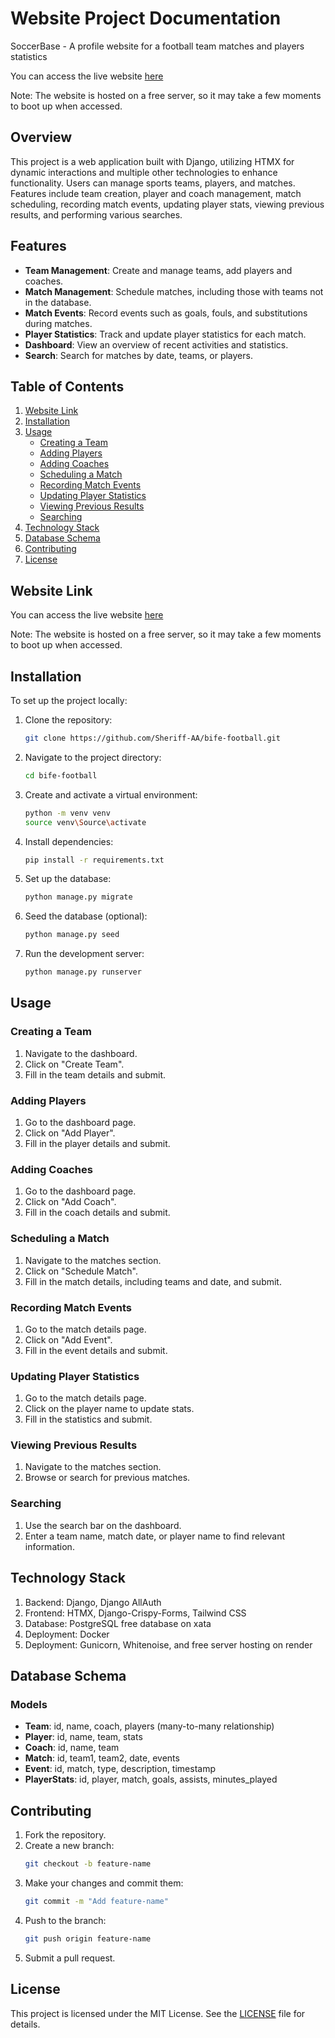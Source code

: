 # Website Project Documentation
SoccerBase - A profile website for a football team matches and players statistics

You can access the live website [here](https://soccerbase.onrender.com/)

Note: The website is hosted on a free server, so it may take a few moments to boot up when accessed.

## Overview

This project is a web application built with Django, utilizing HTMX for dynamic interactions and multiple other technologies to enhance functionality. Users can manage sports teams, players, and matches. Features include team creation, player and coach management, match scheduling, recording match events, updating player stats, viewing previous results, and performing various searches.

## Features

- **Team Management**: Create and manage teams, add players and coaches.
- **Match Management**: Schedule matches, including those with teams not in the database.
- **Match Events**: Record events such as goals, fouls, and substitutions during matches.
- **Player Statistics**: Track and update player statistics for each match.
- **Dashboard**: View an overview of recent activities and statistics.
- **Search**: Search for matches by date, teams, or players.

## Table of Contents

1. [Website Link](#website-link)
1. [Installation](#installation)
2. [Usage](#usage)
   - [Creating a Team](#creating-a-team)
   - [Adding Players](#adding-players)
   - [Adding Coaches](#adding-coaches)
   - [Scheduling a Match](#scheduling-a-match)
   - [Recording Match Events](#recording-match-events)
   - [Updating Player Statistics](#updating-player-statistics)
   - [Viewing Previous Results](#viewing-previous-results)
   - [Searching](#searching)
3. [Technology Stack](#technology-stack)
4. [Database Schema](#database-schema)
5. [Contributing](#contributing)
6. [License](#license)

## Website Link
You can access the live website [here](https://soccerbase.onrender.com/)

Note: The website is hosted on a free server, so it may take a few moments to boot up when accessed.

## Installation

To set up the project locally:

1. Clone the repository:
   ```sh
   git clone https://github.com/Sheriff-AA/bife-football.git
   ```
2. Navigate to the project directory:
   ```sh
   cd bife-football
   ```
3. Create and activate a virtual environment:
   ```sh
   python -m venv venv
   source venv\Source\activate
   ```
4. Install dependencies:
   ```sh
   pip install -r requirements.txt
   ```
5. Set up the database:
   ```sh
   python manage.py migrate
   ```
6. Seed the database (optional):
   ```sh
   python manage.py seed
   ```
7. Run the development server:
   ```sh
   python manage.py runserver
   ```

## Usage

### Creating a Team
1. Navigate to the dashboard.
2. Click on "Create Team".
3. Fill in the team details and submit.

### Adding Players
1. Go to the dashboard page.
2. Click on "Add Player".
3. Fill in the player details and submit.

### Adding Coaches
1. Go to the dashboard page.
2. Click on "Add Coach".
3. Fill in the coach details and submit.

### Scheduling a Match
1. Navigate to the matches section.
2. Click on "Schedule Match".
3. Fill in the match details, including teams and date, and submit.

### Recording Match Events
1. Go to the match details page.
2. Click on "Add Event".
3. Fill in the event details and submit.

### Updating Player Statistics
1. Go to the match details page.
2. Click on the player name to update stats.
3. Fill in the statistics and submit.

### Viewing Previous Results
1. Navigate to the matches section.
2. Browse or search for previous matches.

### Searching
1. Use the search bar on the dashboard.
2. Enter a team name, match date, or player name to find relevant information.

## Technology Stack
1. Backend: Django, Django AllAuth
2. Frontend: HTMX, Django-Crispy-Forms, Tailwind CSS
3. Database: PostgreSQL free database on xata
4. Deployment: Docker
5. Deployment: Gunicorn, Whitenoise, and free server hosting on render

## Database Schema

### Models
- **Team**: id, name, coach, players (many-to-many relationship)
- **Player**: id, name, team, stats
- **Coach**: id, name, team
- **Match**: id, team1, team2, date, events
- **Event**: id, match, type, description, timestamp
- **PlayerStats**: id, player, match, goals, assists, minutes_played

## Contributing

1. Fork the repository.
2. Create a new branch:
   ```sh
   git checkout -b feature-name
   ```
3. Make your changes and commit them:
   ```sh
   git commit -m "Add feature-name"
   ```
4. Push to the branch:
   ```sh
   git push origin feature-name
   ```
5. Submit a pull request.

## License

This project is licensed under the MIT License. See the [LICENSE](LICENSE) file for details.
